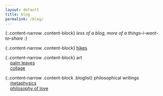 ```yaml
---
layout: default
title: blog
permalink: /blog/
---
```


{:.content-narrow .content-block}
*less of a blog, more of a things-i-want-to-share :)*

{:.content-narrow .content-block}
[hikes](/blog/hikes/)

{:.content-narrow .content-block}
art<br>
&nbsp;&nbsp;&nbsp;&nbsp;[palm leaves](/blog/palmleaves/)<br>
&nbsp;&nbsp;&nbsp;&nbsp;[collage](/blog/collage/)

{:.content-narrow .content-block .bloglist}
philosophical writings<br>
&nbsp;&nbsp;&nbsp;&nbsp;[metaphysics](/blog/metaphysics/)<br>
&nbsp;&nbsp;&nbsp;&nbsp;[philosophy of love](/blog/love/)

